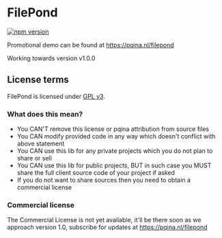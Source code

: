 # FilePond

[![npm version](https://badge.fury.io/js/filepond.svg)](https://badge.fury.io/js/filepond)

Promotional demo can be found at https://pqina.nl/filepond

Working towards version v1.0.0




## License terms

FilePond is licensed under [GPL v3](https://opensource.org/licenses/GPL-3.0). 


### What does this mean?

- You CAN'T remove this license or pqina attribution from source files
- You CAN modify provided code in any way which doesn't conflict with above statement
- You CAN use this lib for any private projects which you do not plan to share or sell
- You CAN use this lib for public projects, BUT in such case you MUST share the full client source code of your project if asked
- If you do not want to share sources then you need to obtain a commercial license


### Commercial license

The Commercial License is not yet available, it'll be there soon as we approach version 1.0, subscribe for updates at https://pqina.nl/filepond
